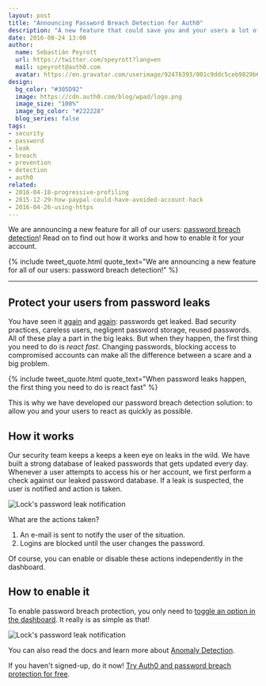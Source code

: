 ```yaml
---
layout: post
title: "Announcing Password Breach Detection for Auth0"
description: "A new feature that could save you and your users a lot of trouble!"
date: 2016-08-24 13:00
author:
  name: Sebastián Peyrott
  url: https://twitter.com/speyrott?lang=en
  mail: speyrott@auth0.com
  avatar: https://en.gravatar.com/userimage/92476393/001c9ddc5ceb9829b6aaf24f5d28502a.png?size=200
design:
  bg_color: "#305D92"
  image: https://cdn.auth0.com/blog/wpad/logo.png
  image_size: "100%"
  image_bg_color: "#222228"
  blog_series: false
tags:
- security
- password
- leak
- breach
- prevention
- detection
- auth0
related:
- 2016-04-18-progressive-profiling
- 2015-12-29-how-paypal-could-have-avoided-account-hack
- 2016-04-26-using-https
---
```


We are announcing a new feature for all of our users: [password breach detection](https://auth0.com/breached-passwords)! Read on to find out how it works and how to enable it for your account.

{% include tweet_quote.html quote_text="We are announcing a new feature for all of our users: password breach detection!" %}

-----

## Protect your users from password leaks
You have seen it [again](https://techcrunch.com/2016/06/08/twitter-hack/) and [again](http://arstechnica.com/security/2014/10/7-million-dropbox-usernamepassword-pairs-apparently-leaked/): passwords get leaked. Bad security practices, careless users, negligent password storage, reused passwords. All of these play a part in the big leaks. But when they happen, the first thing you need to do is *react fast*. Changing passwords, blocking access to compromised accounts can make all the difference between a scare and a big problem.

{% include tweet_quote.html quote_text="When password leaks happen, the first thing you need to do is react fast" %}

This is why we have developed our password breach detection solution: to allow you and your users to react as quickly as possible.

## How it works
Our security team keeps a keeps a keen eye on leaks in the wild. We have built a strong database of leaked passwords that gets updated every day. Whenever a user attempts to access his or her account, we first perform a check against our leaked password database. If a leak is suspected, the user is notified and action is taken.

![Lock's password leak notification](https://cdn.auth0.com/blog/breach/lock.gif)

What are the actions taken?

1. An e-mail is sent to notify the user of the situation.
2. Logins are blocked until the user changes the password.

Of course, you can enable or disable these actions independently in the dashboard.

## How to enable it
To enable password breach protection, you only need to [toggle an option in the dashboard](https://manage.auth0.com/#/anomaly). It really is as simple as that!

![Lock's password leak notification](https://cdn.auth0.com/blog/breach/enable.png)

You can also read the docs and learn more about [Anomaly Detection](https://auth0.com/docs/anomaly-detection).

If you haven't signed-up, do it now! <a href="javascript:signup()">Try Auth0 and password breach protection for free</a>.